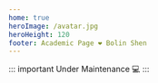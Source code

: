 ```yaml
---
home: true
heroImage: /avatar.jpg
heroHeight: 120
footer: Academic Page ❤️ Bolin Shen
---
```


::: important
Under Maintenance :computer:
:::

<script>
console.log('secret log');
</script>
